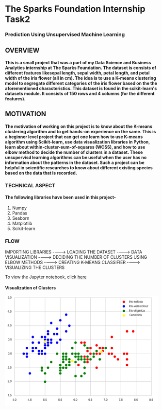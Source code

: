 # The Sparks Foundation Internship Task2
### Prediction Using Unsupervised Machine Learning

## OVERVIEW

#### This is a small project that was a part of my Data Science and Business Analytics internship at The Sparks Foundation. The dataset is consists of different features likesepal length, sepal width, petal length, and petal width of the iris flower (all in cm). The idea is to use a K-means clustering model to segregate different categories of the iris flower based on the the aforementioned characteristics. This dataset is found in the scikit-learn's datasets module. It consists of 150 rows and 4 columns (for the different features).

## MOTIVATION

#### The motivation of working on this project is to know about the K-means clustering algorithm and to get hands-on experience on the same. This is a beginner level project that can get one learn how to use K-means algorithm using Scikit-learn, use data visualization libraries in Python, learn about within-cluster-sum-of-squares (WCSS), and how to use elbow method to decide the number of clusters in a dataset. These unsupervisd learning algorithms can be useful when the user has no information about the patterns in the dataset. Such a project can be helpful in scientific researches to know about different existing species based on the data that is recorded.

### TECHNICAL ASPECT

#### The following libraries have been used in this project-

1. Numpy
2. Pandas
3. Seaborn
4. Matplotlib
5. Scikit-learn


### FLOW

IMPORTING LIBRARIES ----> LOADING THE DATASET ----> DATA VISUALIZATION ----> DECIDING THE NUMBER OF CLUSTERS USING ELBOW METHODS ----> CREATING K-MEANS CLASSIFIER ----> VISUALIZING THE CLUSTERS

To view the Jupyter notebook, click [here](https://github.com/ayushmandurgapal/TSF_Internship_Task_2/blob/main/Unsupervised%20Learning%20Task%20.ipynb)

#### Visualization of Clusters

![](images/IRIS%20VISUALIZATION.PNG)





